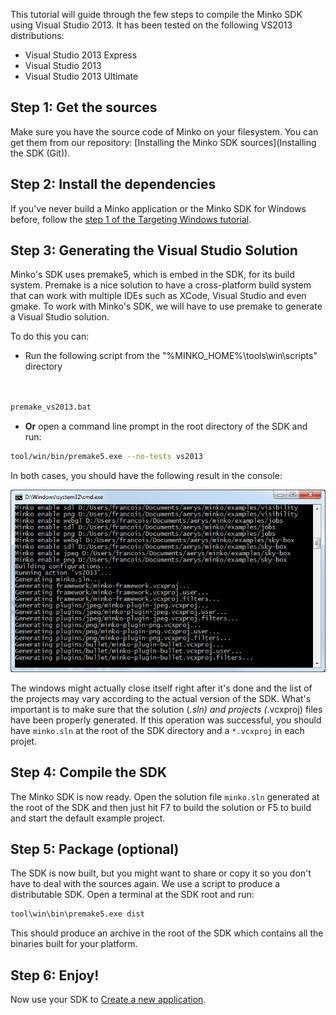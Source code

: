 This tutorial will guide through the few steps to compile the Minko SDK using Visual Studio 2013. It has been tested on the following VS2013 distributions:

-   Visual Studio 2013 Express
-   Visual Studio 2013
-   Visual Studio 2013 Ultimate

Step 1: Get the sources
-----------------------

Make sure you have the source code of Minko on your filesystem. You can get them from our repository: [Installing the Minko SDK sources](Installing the SDK (Git)).

Step 2: Install the dependencies
--------------------------------

If you've never build a Minko application or the Minko SDK for Windows before, follow the [step 1 of the Targeting Windows tutorial](../tutorial/Targeting_Windows#Step_1:_Install_the_toolchain.md).

Step 3: Generating the Visual Studio Solution
---------------------------------------------

Minko's SDK uses premake5, which is embed in the SDK, for its build system. Premake is a nice solution to have a cross-platform build system that can work with multiple IDEs such as XCode, Visual Studio and even gmake. To work with Minko's SDK, we will have to use premake to generate a Visual Studio solution.

To do this you can:

-   Run the following script from the "%MINKO_HOME%\tools\win\scripts" directory


```bash


premake_vs2013.bat


```


-   **Or** open a command line prompt in the root directory of the SDK and run:


```bash
tool/win/bin/premake5.exe --no-tests vs2013 
```


In both cases, you should have the following result in the console:

![](../image/PremakeVisualStudio2013.png "../image/PremakeVisualStudio2013.png")

The windows might actually close itself right after it's done and the list of the projects may vary according to the actual version of the SDK. What's important is to make sure that the solution (*.sln) and projects (*.vcxproj) files have been properly generated. If this operation was successful, you should have `minko.sln` at the root of the SDK directory and a `*.vcxproj` in each projet.

Step 4: Compile the SDK
-----------------------

The Minko SDK is now ready. Open the solution file `minko.sln` generated at the root of the SDK and then just hit F7 to build the solution or F5 to build and start the default example project.

Step 5: Package (optional)
--------------------------

The SDK is now built, but you might want to share or copy it so you don't have to deal with the sources again. We use a script to produce a distributable SDK. Open a terminal at the SDK root and run:


```bash
tool\win\bin\premake5.exe dist 
```


This should produce an archive in the root of the SDK which contains all the binaries built for your platform.

Step 6: Enjoy!
--------------

Now use your SDK to [Create a new application](../tutorial/Create_a_new_application.md).

